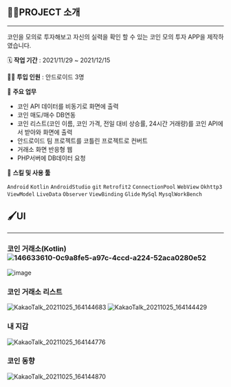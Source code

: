 ## 👩‍🏫PROJECT 소개

---

코인을 모의로 투자해보고 자신의 실력을 확인 할 수 있는 코인 모의 투자 APP을 제작하였습니다.

🗓️ **작업 기간** : 2021/11/29 ~ 2021/12/15

👨‍💻 **투입 인원** : 안드로이드 3명

📒 **주요 업무** 

- 코인 API 데이터를 비동기로 화면에 출력
- 코인 매도/매수 DB연동
- 코인 리스트(코인 이름, 코인 가격, 전일 대비 상승률, 24시간 거래량)를 코인 API에서 받아와 화면에 출력
- 안드로이드 팀 프로젝트를 코틀린 프로젝트로 컨버트
- 거래소 화면 반응형 웹
- PHP서버에 DB데이터 요청

🌱 **스킬 및 사용 툴**

`Android` `Kotlin` `AndroidStudio` `git` `Retrofit2` `ConnectionPool` `WebView`   `Okhttp3` `ViewModel` `LiveData` `Observer` `ViewBinding` `Glide`  `MySql` `MysqlWorkBench`

## 🖌️UI

---

### 코인 거래소(Kotlin)![146633610-0c9a8fe5-a97c-4ccd-a224-52aca0280e52](https://user-images.githubusercontent.com/80373743/146633751-28618a5e-586f-4816-a502-b318886fce5c.png)


![image](https://user-images.githubusercontent.com/80373743/146633610-0c9a8fe5-a97c-4ccd-a224-52aca0280e52.png)

### 코인 거래소 리스트

![KakaoTalk_20211025_164144683](https://user-images.githubusercontent.com/80373743/146633637-503a1fa2-f953-44eb-912f-14bf06b54b27.png)
![KakaoTalk_20211025_164144429](https://user-images.githubusercontent.com/80373743/146633679-0ccb66b8-e792-4b6c-b97c-cf5ac3c6e0ac.png)


### 내 지갑

![KakaoTalk_20211025_164144776](https://user-images.githubusercontent.com/80373743/146633709-268570de-55ca-4d04-b2ac-aa47235ced07.png)

### 코인 동향

![KakaoTalk_20211025_164144870](https://user-images.githubusercontent.com/80373743/146633714-8beac888-d488-4886-879a-429a7851067c.png)
